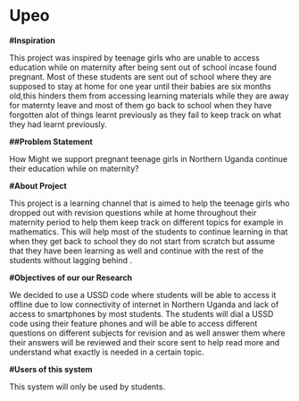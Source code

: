 # Upeo
****#Inspiration****

This project was inspired by teenage girls who are unable to access education while on maternity after being sent out of school incase found pregnant. Most of these students are sent out of school where they are supposed to stay at home for one year until their babies are six months old,this hinders them from accessing learning materials while they are away for maternty leave and most of them go back to school when they have forgotten alot of things learnt previously as they fail to keep track on what they had learnt previously.

**##Problem Statement**

How Might we support pregnant teenage girls in Northern Uganda continue their education while on maternity?

****#About Project****

This project is a learning channel that is aimed to help the teenage girls who dropped out with revision questions while at home throughout their maternity period to help them keep track on different topics for example in mathematics. This will help most of the students to continue learning in that when they get back to school they do not start from scratch but assume that they have been learning as well and continue with the rest of the students without lagging behind .

**#Objectives of our our Research**


We decided to use a USSD code where students will be able to access it offline due to low connectivity of internet in Northern Uganda and lack of access to smartphones by most students. The students  will dial a USSD code using their feature phones and will be able to access different questions on different subjects for revision and as well answer them where their answers will be reviewed and their score sent to help read more and understand what exactly is needed in a certain topic.

**#Users of this system**

This system will only be used by students.
